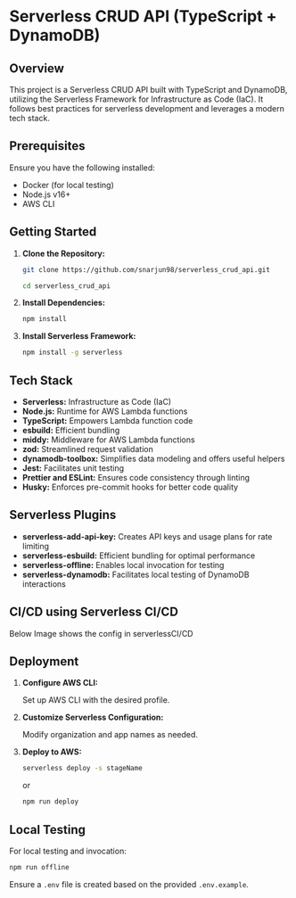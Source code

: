 # Serverless CRUD API (TypeScript + DynamoDB)

## Overview

This project is a Serverless CRUD API built with TypeScript and DynamoDB, utilizing the Serverless Framework for Infrastructure as Code (IaC). It follows best practices for serverless development and leverages a modern tech stack.

## Prerequisites

Ensure you have the following installed:

- Docker (for local testing)
- Node.js v16+
- AWS CLI

## Getting Started

1. **Clone the Repository:**

    ```bash
   git clone https://github.com/snarjun98/serverless_crud_api.git

    cd serverless_crud_api
    ```

2. **Install Dependencies:**

    ```bash
    npm install 
    ```

3. **Install Serverless Framework:**

     ```bash  
     npm install -g serverless
     ```

## Tech Stack

- **Serverless:** Infrastructure as Code (IaC)
- **Node.js:** Runtime for AWS Lambda functions
- **TypeScript:** Empowers Lambda function code
- **esbuild:** Efficient bundling
- **middy:** Middleware for AWS Lambda functions
- **zod:** Streamlined request validation
- **dynamodb-toolbox:** Simplifies data modeling and offers useful helpers
- **Jest:** Facilitates unit testing
- **Prettier and ESLint:** Ensures code consistency through linting
- **Husky:** Enforces pre-commit hooks for better code quality

## Serverless Plugins

- **serverless-add-api-key:** Creates API keys and usage plans for rate limiting
- **serverless-esbuild:** Efficient bundling for optimal performance
- **serverless-offline:** Enables local invocation for testing
- **serverless-dynamodb:** Facilitates local testing of DynamoDB interactions

## CI/CD using Serverless CI/CD

  Below Image shows the config in serverlessCI/CD

## Deployment

1. **Configure AWS CLI:**

   Set up AWS CLI with the desired profile.

2. **Customize Serverless Configuration:**

   Modify organization and app names as needed.

3. **Deploy to AWS:**

   ```bash
   serverless deploy -s stageName
   ```

   or

   ```bash
   npm run deploy
   ```

## Local Testing

For local testing and invocation:

```bash
npm run offline 
```

Ensure a `.env` file is created based on the provided `.env.example`.
